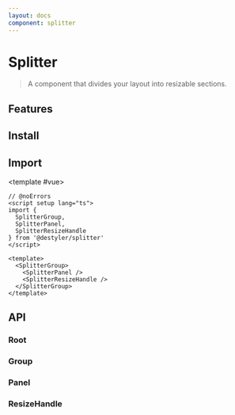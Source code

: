 ```yaml
---
layout: docs
component: splitter
---
```


# Splitter

> A component that divides your layout into resizable sections.

<Preview name="splitter" />

## Features

<Features :lists="[
  'Supports keyboard interaction.',
  'Supports horizontal/vertical layout.',
  'Supports nested layout.',
  'Supports Right to Left direction.',
  'Can resize across another panel.',
  'Can be mounted conditionally.',
]" />

## Install

<CodeGroupPackage name="@destyler/splitter" />

## Import

<CodePreview :tabs="[
  {value: 'vue', label: 'index.vue', icon: 'vscode-icons:file-type-vue'}
]">

<template #vue>

```vue twoslash
// @noErrors
<script setup lang="ts">
import {
  SplitterGroup,
  SplitterPanel,
  SplitterResizeHandle
} from '@destyler/splitter'
</script>

<template>
  <SplitterGroup>
    <SplitterPanel />
    <SplitterResizeHandle />
  </SplitterGroup>
</template>
```

</template>

</CodePreview>

## API

### Root

<!--@include: ../../packages/components/splitter/.docs/root.md-->

### Group

<!--@include: ../../packages/components/splitter/.docs/group.md-->

<Attribute
  :value="[
    {
      name: '[data-orientation]',
      value:`\'vertical\' | \'horizontal\'`
    },
    {
      name: '[data-state]',
      value:`\'collapsed\' | \'expanded\' | \'Present when collapsbile\'`
    },
  ]"
/>

### Panel

<!--@include: ../../packages/components/splitter/.docs/panel.md-->

### ResizeHandle

<!--@include: ../../packages/components/splitter/.docs/resizeHandle.md-->

<Attribute
  :value="[
    {
      name: '[data-orientation]',
      value:`\'vertical\' | \'horizontal\'`
    },
    {
      name: '[data-disabled]',
      value:`Present when disabled`
    },
    {
      name: '[data-state]',
      value:`\'drag\' | \'hover\' | \'inactive\'`
    },
  ]"
/>
